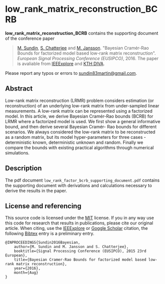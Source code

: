 low_rank_matrix_reconstruction_BCRB
====

**low_rank_matrix_reconstruction_BCRB** contains the supporting document of the conference paper
> [M. Sundin][masundi], [S. Chatterjee][saikat] and [M. Jansson][mjansson]. "Bayesian Cramér-Rao Bounds for factorized model based low-rank matrix reconstruction". *European Signal Processing Conference (EUSIPCO)*, 2016. The paper is avaliable from [IEEExplore][xplore] and [KTH DIVA][diva].

Please report any typos or errors to <sundin83martin@gmail.com>.

## Abstract
Low-rank matrix reconstruction (LRMR) problem considers
estimation (or reconstruction) of an underlying low-rank matrix
from under-sampled linear measurements. A low-rank
matrix can be represented using a factorized model. In this
article, we derive Bayesian Cramér-Rao bounds (BCRB) for LRMR
where a factorized model is used. We first show a general
informative bound, and then derive several Bayesian Cramér-
Rao bounds for different scenarios. We always considered
the low-rank matrix to be reconstructed as a random matrix,
but its model hyper-parameters for three cases - deterministic
known, deterministic unknown and random. Finally we compare
the bounds with existing practical algorithms through numerical
simulations.

## Description
The pdf document `low_rank_factor_bcrb_supporting_document.pdf` contains the supporting document with derivations and calculations necessary to derive the results in the paper.

## License and referencing
This source code is licensed under the [MIT][mit] license. If you in any way use this code for research that results in publications, please cite our original article. When citing, use the [IEEExplore][xplore] or [Goggle Scholar][scholar] citation, the following [Bibtex][bibtex] entry is a preliminary entry.

```
@INPROCEEDINGS{Sundin2016Bayesian, 
	author={M. Sundin and M. Jansson and S. Chatterjee}, 
	booktitle={Signal Processing Conference (EUSIPCO), 2015 23rd European}, 
	title={Bayesian Cramer-Rao Bounds for factorized model based low-rank matrix reconstruction}, 
	year={2016},
	month={Aug}
}
```

[masundi]: https://www.kth.se/profile/masundi/
[saikat]: https://www.kth.se/profile/sach/
[mjansson]: https://www.kth.se/profile/janssonm/
[mit]: http://choosealicense.com/licenses/mit
[bibtex]: http://www.bibtex.org/
[xplore]: http://ieeexplore.ieee.org/Xplore/home.jsp
[scholar]: https://scholar.google.com/
[diva]: http://kth.diva-portal.org/smash/record.jsf?pid=diva2%3A951514&dswid=-4369
